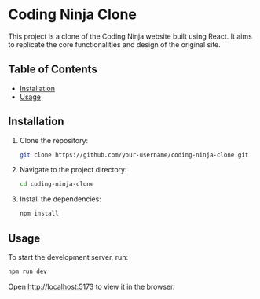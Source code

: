 # Coding Ninja Clone

This project is a clone of the Coding Ninja website built using React. It aims to replicate the core functionalities and design of the original site.

## Table of Contents

- [Installation](#installation)
- [Usage](#usage)

## Installation

1. Clone the repository:
    ```sh
    git clone https://github.com/your-username/coding-ninja-clone.git
    ```
2. Navigate to the project directory:
    ```sh
    cd coding-ninja-clone
    ```
3. Install the dependencies:
    ```sh
    npm install
    ```

## Usage

To start the development server, run:
```sh
npm run dev
```
Open [http://localhost:5173](http://localhost:5173) to view it in the browser.